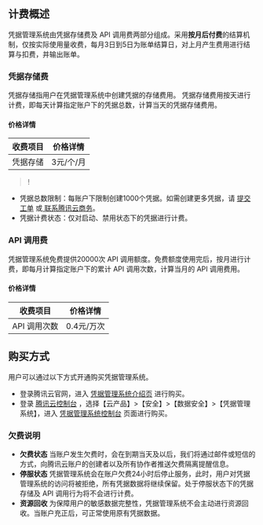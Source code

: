## 计费概述
凭据管理系统由凭据存储费及 API 调用费两部分组成。采用**按月后付费**的结算机制，仅按实际使用量收费，每月3日到5日为账单结算日，对上月产生费用进行结算与扣费，并输出账单。
### 凭据存储费
凭据存储指用户在凭据管理系统中创建凭据的存储费用。 凭据存储费用按天进行计费，即每天计算指定账户下的凭据总数，计算当天的凭据存储费用。
#### 价格详情

| 收费项目 | 价格详情 |
|---------|---------|
| 凭据存储 | 3元/个/月 | 

>!
- 凭据总数限制：每账户下限制创建1000个凭据。如需创建更多凭据，请 [提交工单](https://console.cloud.tencent.com/workorder/category) 或[ 联系腾讯云商务](https://cloud.tencent.com/act/event/connect-service)。
- 凭据计费状态：仅对启动、禁用状态下的凭据进行计费。

### API 调用费
凭据管理系统免费提供20000次 API 调用额度。免费额度使用完后，按月进行计费，即每月计算指定账户下的累计 API 调用次数，计算当月的 API 调用费用。
#### 价格详情

| 收费项目 | 价格详情 |
|---------|---------|
| API 调用次数 | 0.4元/万次 | 

## 购买方式
用户可以通过以下方式开通购买凭据管理系统。
- 登录腾讯云官网，进入 [凭据管理系统介绍页]() 进行购买。
- 登录 [腾讯云控制台](https://console.cloud.tencent.com/) ，选择【云产品】>【安全】>【数据安全】>【凭据管理系统】，进入 [凭据管理系统控制台](https://console.cloud.tencent.com/ssm) 页面进行购买。

### 欠费说明
- **欠费状态**
当账户发生欠费时，会在到期当天及以后，我们将通过邮件或短信的方式，向腾讯云账户的创建者以及所有协作者推送欠费隔离提醒信息。
- **停服状态**
凭据管理系统会在账户欠费24小时后停止服务，此时，用户对凭据管理系统的访问将被拒绝，所有凭据数据将继续保留。处于停服状态下的凭据存储及 API 调用行为将不会进行计费。
- **资源回收**
为保障用户的敏感数据完整性，凭据管理系统不会主动进行资源回收。当账户充正后，可正常使用原有凭据数据。
